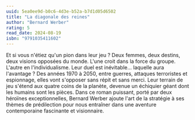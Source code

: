 ```yaml
---
uuid: 5ea0ee9d-b0c6-4d3e-b52a-b7d1d05d6502
title: "La diagonale des reines"
author: "Bernard Werber"
rating: 5
read_date: 2024-08-19
isbn: "9791035411602"
---
```


Et si vous n'étiez qu'un pion dans leur jeu ?
Deux femmes, deux destins, deux visions opposées du monde.
L'une croit dans la force du groupe.
L'autre en l'individualisme.
Leur duel est inévitable… laquelle aura l'avantage ?
Des années 1970 à 2050, entre guerres, attaques terroristes et espionnage, elles vont s'opposer sans répit et sans merci. Leur terrain de jeu s'étend aux quatre coins de la planète, devenue un échiquier géant dont les humains sont les pièces.
Dans ce roman puissant, porté par deux héroïnes exceptionnelles, Bernard Werber ajoute l'art de la stratégie à ses thèmes de prédilection pour nous entraîner dans une aventure contemporaine fascinante et visionnaire.